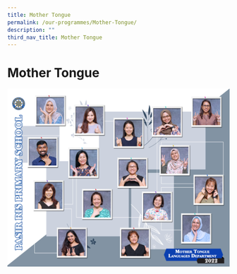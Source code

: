 ```yaml
---
title: Mother Tongue
permalink: /our-programmes/Mother-Tongue/
description: ""
third_nav_title: Mother Tongue
---
```

# **Mother Tongue**

![](/images/Department/MTL.jpg)